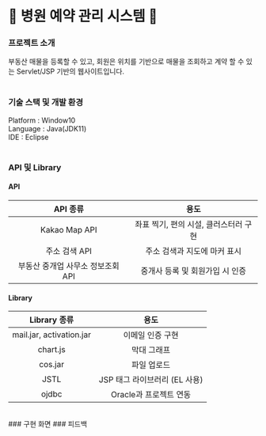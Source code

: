 # 🏥 병원 예약 관리 시스템 📆
### 프로젝트 소개
부동산 매물을 등록할 수 있고, 회원은 위치를 기반으로 매물을 조회하고 계약 할 수 있는 Servlet/JSP 기반의 웹사이트입니다.<br>
<br>
### 기술 스택 및 개발 환경
Platform : Window10 <br>
Language : Java(JDK11) <br>
IDE : Eclipse <br> <br>

### API 및 Library
#### API

|API 종류|용도|
|:---:|:---:|
|Kakao Map API|좌표 찍기, 편의 시설, 클러스터러 구현|
|주소 검색 API|주소 검색과 지도에 마커 표시|
|부동산 중개업 사무소 정보조회 API|중개사 등록 및 회원가입 시 인증|

#### Library

|Library 종류|용도|
|:---:|:---:|
|mail.jar, activation.jar|이메일 인증 구현|
|chart.js|막대 그래프|
|cos.jar|파일 업로드|
|JSTL|JSP 태그 라이브러리 (EL 사용)|
|ojdbc|Oracle과 프로젝트 연동|

<br>
### 구현 화면
### 피드백




